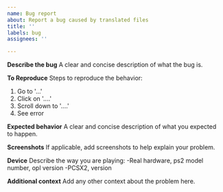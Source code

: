 ```yaml
---
name: Bug report
about: Report a bug caused by translated files
title: ''
labels: bug
assignees: ''

---
```


**Describe the bug**
A clear and concise description of what the bug is.

**To Reproduce**
Steps to reproduce the behavior:
1. Go to '...'
2. Click on '....'
3. Scroll down to '....'
4. See error

**Expected behavior**
A clear and concise description of what you expected to happen.

**Screenshots**
If applicable, add screenshots to help explain your problem.

**Device**
Describe the way you are playing:
-Real hardware, ps2 model number, opl version
-PCSX2, version

**Additional context**
Add any other context about the problem here.
